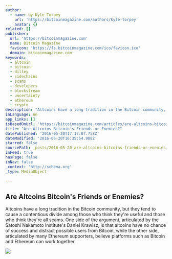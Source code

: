 ```yaml
---
author:
  - name: by Kyle Torpey
    url: 'https://bitcoinmagazine.com/authors/kyle-torpey'
    avatar: {}
related: []
publisher:
  url: 'https://bitcoinmagazine.com'
  name: Bitcoin Magazine
  favicon: 'https://fs.bitcoinmagazine.com/ico/favicon.ico'
  domain: bitcoinmagazine.com
keywords:
  - altcoin
  - bitcoin
  - dilley
  - sidechains
  - scams
  - developers
  - blockstream
  - uncertainty
  - ethereum
  - crypto
description: "Altcoins have a long tradition in the Bitcoin community, but they tend to cause a contentious divide among those who think they're useful and those who think they're all scams. One side of the argument, articulated by the Satoshi Nakamoto Institute's Daniel Krawisz, is that altcoins have no chance of success and distract possible users from Bitcoin, while the other side, articulated by many Ethereum supporters, believe platforms such as Bitcoin and Ethereum can work together."
inLanguage: en
app_links: []
isBasedOnUrl: 'https://bitcoinmagazine.com/articles/are-altcoins-bitcoin-s-friends-or-enemies-1463761410'
title: "Are Altcoins Bitcoin's Friends or Enemies?"
datePublished: '2016-05-20T17:17:07.758Z'
dateModified: '2016-05-20T16:35:54.988Z'
starred: false
sourcePath: _posts/2016-05-20-are-altcoins-bitcoins-friends-or-enemies.md
inFeed: true
hasPage: false
inNav: false
_context: 'http://schema.org'
_type: MediaObject

---
```

<article style=""><h1>Are Altcoins Bitcoin's Friends or Enemies?</h1><p>Altcoins have a long tradition in the Bitcoin community, but they tend to cause a contentious divide among those who think they're useful and those who think they're all scams. One side of the argument, articulated by the Satoshi Nakamoto Institute's Daniel Krawisz, is that altcoins have no chance of success and distract possible users from Bitcoin, while the other side, articulated by many Ethereum supporters, believe platforms such as Bitcoin and Ethereum can work together.</p><img src="https://fs.bitcoinmagazine.com/img/articles/are-altcoins-bitcoin-s-friends-or-enemies.jpg" /></article>